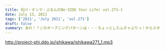 ```yaml
---
title: 石川・ホンマ・ぶるんのBe-SIDE Your Life! vol.271-1
date: July 13, 2011
tags: ['2011', 'July 2011', 'vol.271']
draft: false
summary: あれ！？このオープニングパターンは・・・ちょっとしたムチャぶりっ！からスタートです。NAMAE
---
```


http://project-phi.ddo.jp/ishikawa/ishikawa271_1.mp3